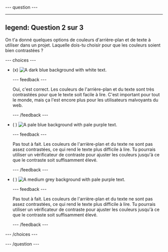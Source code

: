 \--- question ---

---

## legend: Question 2 sur 3

On t'a donné quelques options de couleurs d'arrière-plan et de texte à utiliser dans un projet. Laquelle dois-tu choisir pour que les couleurs soient bien contrastées ?

\--- choices ---

- (x) ![A dark blue background with white text.](images/contrast-a.PNG)

  \--- feedback ---

  Oui, c'est correct. Les couleurs de l'arrière-plan et du texte sont très contrastées pour que le texte soit facile à lire. C'est important pour tout le monde, mais ça l'est encore plus pour les utilisateurs malvoyants du web.

  \--- /feedback ---

- ( ) ![A pale blue background with pale purple text.](images/contrast-b.PNG)

  \--- feedback ---

  Pas tout à fait. Les couleurs de l'arrière-plan et du texte ne sont pas assez contrastées, ce qui rend le texte plus difficile à lire. Tu pourrais utiliser un vérificateur de contraste pour ajuster les couleurs jusqu'à ce que le contraste soit suffisamment élevé.

  \--- /feedback ---

- ( ) ![A medium grey background with pale purple text.](images/contrast-c.PNG)

  \--- feedback ---

  Pas tout à fait. Les couleurs de l'arrière-plan et du texte ne sont pas assez contrastées, ce qui rend le texte plus difficile à lire. Tu pourrais utiliser un vérificateur de contraste pour ajuster les couleurs jusqu'à ce que le contraste soit suffisamment élevé.

  \--- /feedback ---

\--- /choices ---

\--- /question ---

